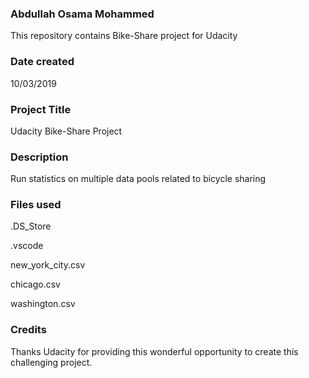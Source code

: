 ### Abdullah Osama Mohammed

This repository contains Bike-Share project for Udacity
 
### Date created
10/03/2019

### Project Title
Udacity Bike-Share Project

### Description
Run statistics on multiple data pools related to bicycle sharing

### Files used

.DS_Store

.vscode

new_york_city.csv

chicago.csv

washington.csv

### Credits
Thanks Udacity for providing this wonderful opportunity to create this challenging project.
